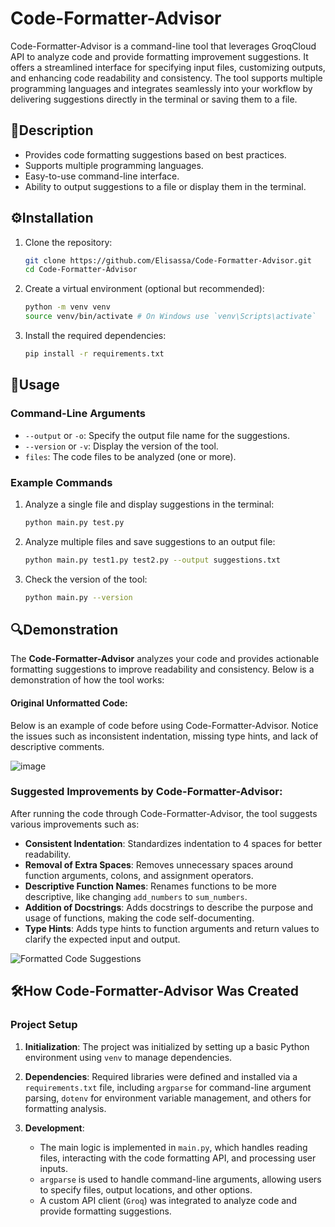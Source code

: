 # Code-Formatter-Advisor

Code-Formatter-Advisor is a command-line tool that leverages GroqCloud API to analyze code and provide formatting improvement suggestions. It offers a streamlined interface for specifying input files, customizing outputs, and enhancing code readability and consistency. The tool supports multiple programming languages and integrates seamlessly into your workflow by delivering suggestions directly in the terminal or saving them to a file.

## 📜Description

- Provides code formatting suggestions based on best practices.
- Supports multiple programming languages.
- Easy-to-use command-line interface.
- Ability to output suggestions to a file or display them in the terminal.

## ⚙️Installation

1. Clone the repository:
    ```bash
    git clone https://github.com/Elisassa/Code-Formatter-Advisor.git
    cd Code-Formatter-Advisor
    ```

2. Create a virtual environment (optional but recommended):
    ```bash
    python -m venv venv
    source venv/bin/activate # On Windows use `venv\Scripts\activate`
    ```

3. Install the required dependencies:
    ```bash
    pip install -r requirements.txt
    ```

## 📝Usage 

### Command-Line Arguments

- `--output` or `-o`: Specify the output file name for the suggestions.
- `--version` or `-v`: Display the version of the tool.
- `files`: The code files to be analyzed (one or more).

### Example Commands

1. Analyze a single file and display suggestions in the terminal:
    ```bash
    python main.py test.py
    ```

2. Analyze multiple files and save suggestions to an output file:
    ```bash
    python main.py test1.py test2.py --output suggestions.txt
    ```

3. Check the version of the tool:
    ```bash
    python main.py --version
    ```

## 🔍Demonstration

The **Code-Formatter-Advisor** analyzes your code and provides actionable formatting suggestions to improve readability and consistency. Below is a demonstration of how the tool works:

#### Original Unformatted Code:

Below is an example of code before using Code-Formatter-Advisor. Notice the issues such as inconsistent indentation, missing type hints, and lack of descriptive comments.

![image](https://github.com/user-attachments/assets/668a2687-f656-45ff-9df1-680b10d19c03)


### Suggested Improvements by Code-Formatter-Advisor:

After running the code through Code-Formatter-Advisor, the tool suggests various improvements such as:

- **Consistent Indentation**: Standardizes indentation to 4 spaces for better readability.
- **Removal of Extra Spaces**: Removes unnecessary spaces around function arguments, colons, and assignment operators.
- **Descriptive Function Names**: Renames functions to be more descriptive, like changing `add_numbers` to `sum_numbers`.
- **Addition of Docstrings**: Adds docstrings to describe the purpose and usage of functions, making the code self-documenting.
- **Type Hints**: Adds type hints to function arguments and return values to clarify the expected input and output.

![Formatted Code Suggestions](https://github.com/user-attachments/assets/4c8b24ea-668a-4461-8cd4-16278cbfeef0)



## 🛠️How Code-Formatter-Advisor Was Created

### Project Setup

1. **Initialization**: The project was initialized by setting up a basic Python environment using `venv` to manage dependencies.

2. **Dependencies**: Required libraries were defined and installed via a `requirements.txt` file, including `argparse` for command-line argument parsing, `dotenv` for environment variable management, and others for formatting analysis.

3. **Development**:
   - The main logic is implemented in `main.py`, which handles reading files, interacting with the code formatting API, and processing user inputs.
   - `argparse` is used to handle command-line arguments, allowing users to specify files, output locations, and other options.
   - A custom API client (`Groq`) was integrated to analyze code and provide formatting suggestions.




